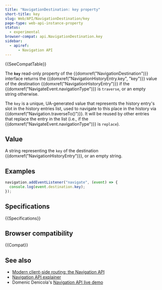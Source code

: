 ```yaml
---
title: "NavigationDestination: key property"
short-title: key
slug: Web/API/NavigationDestination/key
page-type: web-api-instance-property
status:
  - experimental
browser-compat: api.NavigationDestination.key
sidebar:
  - apiref:
      - Navigation API
---
```


{{SeeCompatTable}}

The **`key`** read-only property of the
{{domxref("NavigationDestination")}} interface returns the {{domxref("NavigationHistoryEntry.key", "key")}} value of the destination {{domxref("NavigationHistoryEntry")}} if the {{domxref("NavigateEvent.navigationType")}} is `traverse`, or an empty string otherwise.

The `key` is a unique, UA-generated value that represents the history entry's slot in the history entries list, used to navigate to this place in the history via {{domxref("Navigation.traverseTo()")}}. It will be reused by other entries that replace the entry in the list (i.e., if the {{domxref("NavigateEvent.navigationType")}} is `replace`).

## Value

A string representing the `key` of the destination {{domxref("NavigationHistoryEntry")}}, or an empty string.

## Examples

```js
navigation.addEventListener("navigate", (event) => {
  console.log(event.destination.key);
});
```

## Specifications

{{Specifications}}

## Browser compatibility

{{Compat}}

## See also

- [Modern client-side routing: the Navigation API](https://developer.chrome.com/docs/web-platform/navigation-api/)
- [Navigation API explainer](https://github.com/WICG/navigation-api/blob/main/README.md)
- Domenic Denicola's [Navigation API live demo](https://gigantic-honored-octagon.glitch.me/)
